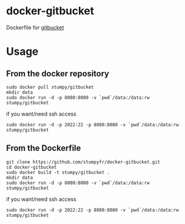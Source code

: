 # docker-gitbucket

Dockerfile for [gitbucket](https://github.com/takezoe/gitbucket)

# Usage

## From the docker repository

```
sudo docker pull stumpy/gitbucket
mkdir data
sudo docker run -d -p 8080:8080 -v `pwd`/data:/data:rw stumpy/gitbucket
```

if you want/need ssh access
```
sudo docker run -d -p 2022:22 -p 8080:8080 -v `pwd`/data:/data:rw stumpy/gitbucket
```


## From the Dockerfile

```
git clone https://github.com/stumpyfr/docker-gitbucket.git
cd docker-gitbucket
sudo docker build -t stumpy/gitbucket .
mkdir data
sudo docker run -d -p 8080:8080 -v `pwd`/data:/data:rw stumpy/gitbucket
```

if you want/need ssh access
```
sudo docker run -d -p 2022:22 -p 8080:8080 -v `pwd`/data:/data:rw stumpy/gitbucket
```


